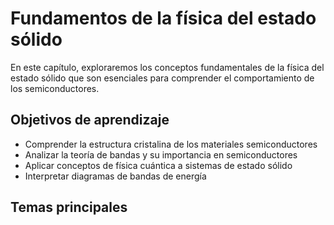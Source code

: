 # Fundamentos de la física del estado sólido

En este capítulo, exploraremos los conceptos fundamentales de la física del estado sólido que son esenciales para comprender el comportamiento de los semiconductores.

## Objetivos de aprendizaje

- Comprender la estructura cristalina de los materiales semiconductores
- Analizar la teoría de bandas y su importancia en semiconductores
- Aplicar conceptos de física cuántica a sistemas de estado sólido
- Interpretar diagramas de bandas de energía

## Temas principales